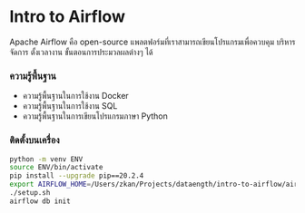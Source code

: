 # Intro to Airflow

Apache Airflow คือ open-source แพลตฟอร์มที่เราสามารถเขียนโปรแกรมเพื่อควบคุม บริหารจัดการ ตั้งเวลางาน ขั้นตอนการประมวลผลต่างๆ ได้

### ความรู้พื้นฐาน

* ความรู้พื้นฐานในการใช้งาน Docker
* ความรู้พื้นฐานในการใช้งาน SQL
* ความรู้พื้นฐานในการเขียนโปรแกรมภาษา Python

### ติดตั้งบนเครื่อง

```sh
python -m venv ENV
source ENV/bin/activate
pip install --upgrade pip==20.2.4
export AIRFLOW_HOME=/Users/zkan/Projects/dataength/intro-to-airflow/airflow-local
./setup.sh
airflow db init
```
